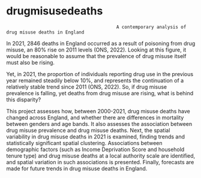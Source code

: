 # drugmisusedeaths
                                             A contemporary analysis of drug misuse deaths in England

In 2021, 2846 deaths in England occurred as a result of poisoning from drug misuse, an 80% rise on 2011 levels (ONS, 2022). Looking at this figure, it would be reasonable to assume that the prevalence of drug misuse itself must also be rising. 

Yet, in 2021, the proportion of individuals reporting drug use in the previous year remained steadily below 10%, and represents the continuation of a relatively stable trend since 2011 (ONS, 2022). So, if drug misuse prevalence is falling, yet deaths from drug misuse are rising, what is behind this disparity? 

This project assesses how, between 2000-2021, drug misuse deaths have changed across England, and whether there are differences in mortality between genders and age bands. It also assesses the association between drug misuse prevalence and drug misuse deaths. Next, the spatial variability in drug misuse deaths in 2021 is examined, finding trends and statistically significant spatial clustering. Associations between demographic factors (such as Income Deprivation Score and household tenure type) and drug misuse deaths at a local authority scale are identified, and spatial variation in such associations is presented. Finally, forecasts are made for future trends in drug misuse deaths in England. 
